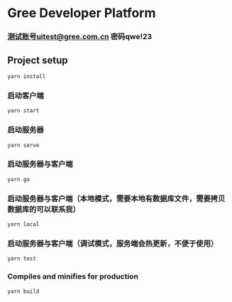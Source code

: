 # Gree Developer Platform

### 测试账号uitest@gree.com.cn 密码qwe!23

## Project setup
```
yarn install
```

### 启动客户端
```
yarn start
```

### 启动服务器
```
yarn serve
```

### 启动服务器与客户端
```
yarn go
```

### 启动服务器与客户端（本地模式，需要本地有数据库文件，需要拷贝数据库的可以联系我）
```
yarn local
```

### 启动服务器与客户端（调试模式，服务端会热更新，不便于使用）
```
yarn test
```

### Compiles and minifies for production
```
yarn build
```
